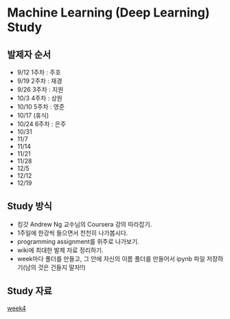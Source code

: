 # Machine Learning (Deep Learning) Study

## 발제자 순서

+ 9/12    1주차 : 주호
+ 9/19    2주차 : 재경
+ 9/26    3주차 : 지원
+ 10/3    4주차 : 상원
+ 10/10  5주차 : 영준
+ 10/17  (휴식)
+ 10/24  6주차 : 은주
+ 10/31  
+ 11/7
+ 11/14
+ 11/21
+ 11/28
+ 12/5
+ 12/12
+ 12/19

## Study 방식

+ 킹갓 Andrew Ng 교수님의 Coursera 강의 따라잡기.
+ 1주일에 한강씩 들으면서 천천히 나가봅시다.
+ programming assignment를 위주로 나가보기. 
+ wiki에 최대한 발제 자료 정리하기.
+ week마다 폴더를 만들고, 그 안에 자신의 이름 폴더를 만들어서 ipynb 파일 저장하기(남의 것은 건들지 말자!!)

## Study 자료

[week4](./week4/week4.md)
